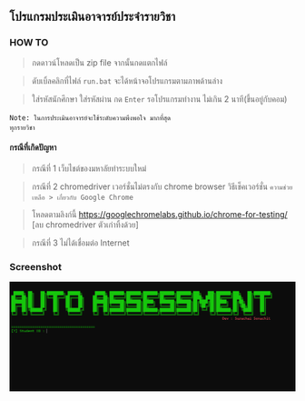 ## โปรแกรมประเมินอาจารย์ประจำรายวิชา
### HOW TO
> กดดาวน์โหลดเป็น zip file จากนั้นกดแตกไฟล์

> ดับเบิ้ลคลิกที่ไฟล์ `run.bat` จะได้หน้าจอโปรแกรมตามภาพด้านล่าง

> ใส่รหัสนักศึกษา ใส่รหัสผ่าน กด `Enter` รอโปรแกรมทำงาน ไม่เกิน 2 นาที(ขึ้นอยู่กับคอม)  

<code>Note: ในการประเมินอาจารย์จะใช้ระดับความพึงพอใจ มากที่สุด ทุกรายวิชา</code>

#### กรณีที่เกิดปัญหา
> กรณีที่ 1  เว็บไชต์ของมหาลัยทำระบบใหม่

> กรณีที่ 2 chromedriver เวอร์ชั่นไม่ตรงกับ chrome browser วิธีเช็คเวอร์ชั่น  `ความช่วยเหลือ > เกี่ยวกับ Google Chrome`

> โหลดตามลิงก์นี้ https://googlechromelabs.github.io/chrome-for-testing/ [ลบ chromedriver ตัวเก่าทิ้งด้วย]

> กรณีที่ 3 ไม่ได้เชื่อมต่อ  Internet

### Screenshot
<img src="https://github.com/code555man/auto-assessment/blob/main/Screenshot.png" width="" height="">
